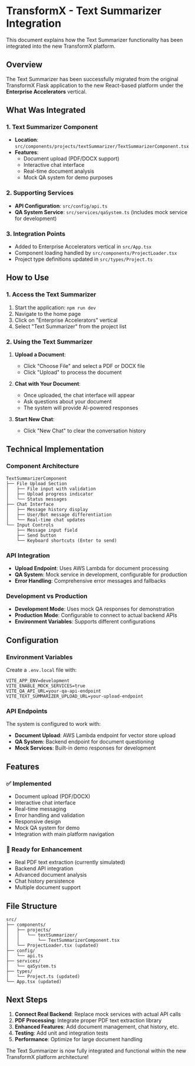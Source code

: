# TransformX - Text Summarizer Integration

This document explains how the Text Summarizer functionality has been integrated into the new TransformX platform.

## Overview

The Text Summarizer has been successfully migrated from the original TransformX Flask application to the new React-based platform under the **Enterprise Accelerators** vertical.

## What Was Integrated

### 1. **Text Summarizer Component**
- **Location**: `src/components/projects/textSummarizer/TextSummarizerComponent.tsx`
- **Features**: 
  - Document upload (PDF/DOCX support)
  - Interactive chat interface
  - Real-time document analysis
  - Mock QA system for demo purposes

### 2. **Supporting Services**
- **API Configuration**: `src/config/api.ts`
- **QA System Service**: `src/services/qaSystem.ts` (includes mock service for development)

### 3. **Integration Points**
- Added to Enterprise Accelerators vertical in `src/App.tsx`
- Component loading handled by `src/components/ProjectLoader.tsx`
- Project type definitions updated in `src/types/Project.ts`

## How to Use

### 1. **Access the Text Summarizer**
1. Start the application: `npm run dev`
2. Navigate to the home page
3. Click on "Enterprise Accelerators" vertical
4. Select "Text Summarizer" from the project list

### 2. **Using the Text Summarizer**
1. **Upload a Document**: 
   - Click "Choose File" and select a PDF or DOCX file
   - Click "Upload" to process the document
   
2. **Chat with Your Document**:
   - Once uploaded, the chat interface will appear
   - Ask questions about your document
   - The system will provide AI-powered responses
   
3. **Start New Chat**:
   - Click "New Chat" to clear the conversation history

## Technical Implementation

### Component Architecture
```
TextSummarizerComponent
├── File Upload Section
│   ├── File input with validation
│   ├── Upload progress indicator
│   └── Status messages
├── Chat Interface
│   ├── Message history display
│   ├── User/Bot message differentiation
│   └── Real-time chat updates
└── Input Controls
    ├── Message input field
    ├── Send button
    └── Keyboard shortcuts (Enter to send)
```

### API Integration
- **Upload Endpoint**: Uses AWS Lambda for document processing
- **QA System**: Mock service in development, configurable for production
- **Error Handling**: Comprehensive error messages and fallbacks

### Development vs Production
- **Development Mode**: Uses mock QA responses for demonstration
- **Production Mode**: Configurable to connect to actual backend APIs
- **Environment Variables**: Supports different configurations

## Configuration

### Environment Variables
Create a `.env.local` file with:
```env
VITE_APP_ENV=development
VITE_ENABLE_MOCK_SERVICES=true
VITE_QA_API_URL=your-qa-api-endpoint
VITE_TEXT_SUMMARIZER_UPLOAD_URL=your-upload-endpoint
```

### API Endpoints
The system is configured to work with:
- **Document Upload**: AWS Lambda endpoint for vector store upload
- **QA System**: Backend endpoint for document questioning
- **Mock Services**: Built-in demo responses for development

## Features

### ✅ Implemented
- Document upload (PDF/DOCX)
- Interactive chat interface  
- Real-time messaging
- Error handling and validation
- Responsive design
- Mock QA system for demo
- Integration with main platform navigation

### 🔄 Ready for Enhancement
- Real PDF text extraction (currently simulated)
- Backend API integration
- Advanced document analysis
- Chat history persistence
- Multiple document support

## File Structure
```
src/
├── components/
│   ├── projects/
│   │   └── textSummarizer/
│   │       └── TextSummarizerComponent.tsx
│   └── ProjectLoader.tsx (updated)
├── config/
│   └── api.ts
├── services/
│   └── qaSystem.ts
├── types/
│   └── Project.ts (updated)
└── App.tsx (updated)
```

## Next Steps

1. **Connect Real Backend**: Replace mock services with actual API calls
2. **PDF Processing**: Integrate proper PDF text extraction library
3. **Enhanced Features**: Add document management, chat history, etc.
4. **Testing**: Add unit and integration tests
5. **Performance**: Optimize for large document handling

The Text Summarizer is now fully integrated and functional within the new TransformX platform architecture!